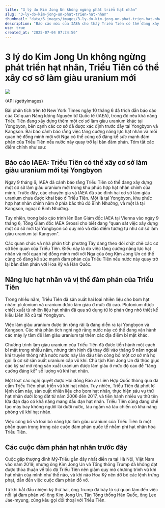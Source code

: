 ```yaml
---
title: "3 lý do Kim Jong Un không ngừng phát triển hạt nhân"
slug: "3-ly-do-kim-jong-un-phat-trien-hat-nhan"
thumbnail: "data/6.images/images/3-ly-do-kim-jong-un-phat-trien-hat-nhan.webp"
description: "Báo cáo mới của IAEA cho thấy Triều Tiên có thể đang xây cơ sở làm giàu uranium mới, củng cố khả năng hạt nhân và vị thế đàm phán của nước này."
use: true
created_at: "2025-07-04 07:24:56"
---
```


# 3 lý do Kim Jong Un không ngừng phát triển hạt nhân, Triều Tiên có thể xây cơ sở làm giàu uranium mới

![](/images/20250704-00138080-wedge-000-1-view.webp)

(API /gettyimages)

Bài phân tích trên tờ New York Times ngày 10 tháng 6 đã trích dẫn báo cáo của Cơ quan Năng lượng Nguyên tử Quốc tế (IAEA), trong đó nêu khả năng Triều Tiên đang xây dựng thêm một cơ sở làm giàu uranium khác tại Yongbyon, bên cạnh các cơ sở đã được xác định trước đây tại Yongbyon và Kangson. Bài báo cảnh báo rằng việc tăng cường năng lực hạt nhân và mối quan hệ đồng minh mới với Nga có thể củng cố đáng kể sức mạnh đàm phán của Triều Tiên nếu nước này quay trở lại bàn đàm phán. Tóm tắt các điểm chính như sau:

## Báo cáo IAEA: Triều Tiên có thể xây cơ sở làm giàu uranium mới tại Yongbyon

Ngày 9 tháng 6, IAEA đã cảnh báo rằng Triều Tiên có thể đang xây dựng một cơ sở làm giàu uranium mới trong khu phức hợp hạt nhân chính của mình. Trước đây, các chuyên gia và IAEA đã xác định hai cơ sở làm giàu uranium chưa được khai báo ở Triều Tiên. Một là tại Yongbyon, khu phức hợp hạt nhân chính nằm ở phía bắc thủ đô Bình Nhưỡng, và một là tại Kangson, ngoại ô Bình Nhưỡng.

Tuy nhiên, trong báo cáo trình lên Ban Giám đốc IAEA tại Vienna vào ngày 9 tháng 6, Tổng Giám đốc IAEA Grossi cho biết đang "quan sát việc xây dựng một cơ sở mới tại Yongbyon có quy mô và đặc điểm tương tự như cơ sở làm giàu uranium tại Kangson".

Các quan chức và nhà phân tích phương Tây đang theo dõi chặt chẽ các cơ sở liên quan của Triều Tiên. Điều này là do việc tăng cường năng lực hạt nhân và mối quan hệ đồng minh mới với Nga của ông Kim Jong Un có thể củng cố đáng kể sức mạnh đàm phán của Triều Tiên nếu nước này quay trở lại bàn đàm phán với Hoa Kỳ và Hàn Quốc.

## Năng lực hạt nhân và vị thế đàm phán của Triều Tiên

Trong nhiều năm, Triều Tiên đã sản xuất hai loại nhiên liệu cho bom hạt nhân: plutonium và uranium được làm giàu ở mức độ cao. Plutonium được chiết xuất từ nhiên liệu hạt nhân đã qua sử dụng từ lò phản ứng nhỏ thiết kế kiểu Liên Xô cũ tại Yongbyon.

Việc làm giàu uranium được tin rộng rãi là đang diễn ra tại Yongbyon và Kangson. Các nhà phân tích nghi ngờ rằng nước này có thể đang vận hành các máy ly tâm để làm giàu uranium tại thêm các địa điểm bí mật khác.

Chương trình làm giàu uranium của Triều Tiên đã được tiến hành một cách bí mật trong nhiều năm, nhưng tình hình đã thay đổi vào tháng 9 năm ngoái khi truyền thông nhà nước nước này lần đầu tiên công bố một cơ sở mà họ gọi là cơ sở sản xuất uranium cấp vũ khí. Chủ tịch Kim Jong Un đã thúc giục các kỹ sư mở rộng sản xuất uranium được làm giàu ở mức độ cao để "tăng cường đáng kể" số lượng vũ khí hạt nhân.

Một loạt các nghị quyết được Hội đồng Bảo an Liên Hợp Quốc thông qua đã cấm Triều Tiên phát triển vũ khí hạt nhân. Tuy nhiên, Triều Tiên đã phớt lờ lệnh cấm này, sản xuất nhiên liệu cho bom hạt nhân, thực hiện sáu vụ thử hạt nhân dưới lòng đất từ năm 2006 đến 2017, và tiến hành nhiều vụ thử tên lửa đạn đạo có khả năng mang đầu đạn hạt nhân. Triều Tiên cũng đang chế tạo máy bay không người lái dưới nước, tàu ngầm và tàu chiến có khả năng phóng vũ khí hạt nhân.

Việc công bố và loại bỏ năng lực làm giàu uranium của Triều Tiên là một phần quan trọng trong các cuộc đàm phán quốc tế nhằm phi hạt nhân hóa Triều Tiên.

## Các cuộc đàm phán hạt nhân trước đây

Cuộc gặp thượng đỉnh Mỹ-Triều gần đây nhất diễn ra tại Hà Nội, Việt Nam vào năm 2019, nhưng ông Kim Jong Un và Tổng thống Trump đã không đạt được thỏa thuận về tốc độ Triều Tiên nên giảm quy mô chương trình vũ khí hạt nhân của mình như thế nào, và khi nào Hoa Kỳ nên dỡ bỏ các lệnh trừng phạt, dẫn đến việc cuộc đàm phán đổ vỡ.

Từ khi bắt đầu nhiệm kỳ thứ hai, ông Trump đã bày tỏ sự quan tâm đến việc nối lại đàm phán với ông Kim Jong Un. Tân Tổng thống Hàn Quốc, ông Lee Jae-myung, cũng kêu gọi đối thoại với Triều Tiên.